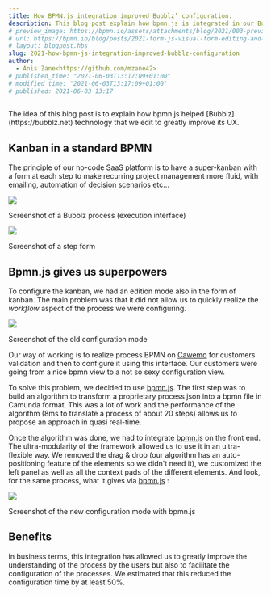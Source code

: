 ```yaml
---
title: How BPMN.js integration improved Bubblz’ configuration.
description: This blog post explain how bpmn.js is integrated in our Bubblz engine
# preview_image: https://bpmn.io/assets/attachments/blog/2021/003-preview.png
# url: https://bpmn.io/blog/posts/2021-form-js-visual-form-editing-and-embedding.html
# layout: blogpost.hbs
slug: 2021-how-bpmn-js-integration-improved-bubblz-configuration
author:
  - Anis Zane<https://github.com/mzane42>
# published_time: "2021-06-03T13:17:09+01:00"
# modified_time: "2021-06-03T13:17:09+01:00"
# published: 2021-06-03 13:17
---
```


<p class="introduction">
  The idea of this blog post is to explain how bpmn.js helped [Bubblz](https://bubblz.net) technology that we edit to greatly improve its UX.
</p>

<!-- continue -->

## Kanban in a standard BPMN

The principle of our no-code SaaS platform is to have a super-kanban with a form at each step to make recurring project management more fluid, with emailing, automation of decision scenarios etc...

<div class="figure">
  <a href="https://bubblz.net">
    <img src="{{ assets }}/attachments/blog/2021/005-execution-kanban.png">
  </a>

  <p class="caption">
     Screenshot of a Bubblz process (execution interface)
  </p>
</div>

<div class="figure">
  <a href="https://bubblz.net">
    <img src="{{ assets }}/attachments/blog/2021/005-execution-form.png">
  </a>

  <p class="caption">
     Screenshot of a step form
  </p>
</div>

## Bpmn.js gives us superpowers

To configure the kanban, we had an edition mode also in the form of kanban. The main problem was that it did not allow us to quickly realize the <em>workflow</em> aspect of the process we were configuring.

<div class="figure">
  <img src="{{ assets }}/attachments/blog/2021/005-config-steps.png">

  <p class="caption">
     Screenshot of the old configuration mode
  </p>
</div>

Our way of working is to realize process BPMN on [Cawemo](https://Cawemo.com) for customers validation and then to configure it using this interface. Our customers were going from a nice bpmn view to a not so sexy configuration view.

To solve this problem, we decided to use [bpmn.js](https://github.com/bpmn-io/bpmn-js). The first step was to build an algorithm to transform a proprietary process json into a bpmn file in Camunda format. This was a lot of work and the performance of the algorithm (8ms to translate a process of about 20 steps) allows us to propose an approach in quasi real-time.

Once the algorithm was done, we had to integrate [bpmn.js](https://github.com/bpmn-io/bpmn-js) on the front end. The ultra-modularity of the framework allowed us to use it in an ultra-flexible way. We removed the drag & drop (our algorithm has an auto-positioning feature of the elements so we didn't need it), we customized the left panel as well as all the context pads of the different elements. And look, for the same process, what it gives via [bpmn.js](https://github.com/bpmn-io/bpmn-js) :

<div class="figure">
  <img src="{{ assets }}/attachments/blog/2021/005-config-bpmn.png">

  <p class="caption">
     Screenshot of the new configuration mode with bpmn.js
  </p>
</div>

## Benefits

In business terms, this integration has allowed us to greatly improve the understanding of the process by the users but also to facilitate the configuration of the processes. We estimated that this reduced the configuration time by at least 50%.
